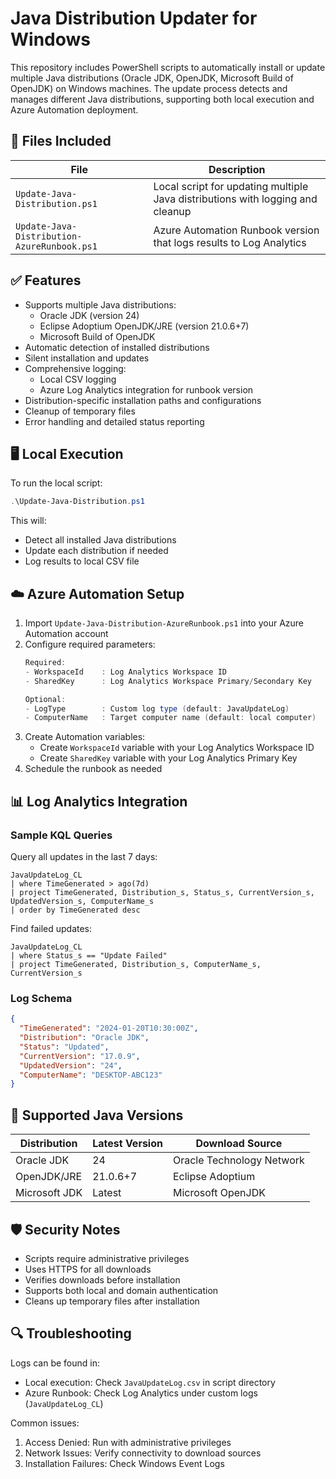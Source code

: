 # Java Distribution Updater for Windows

This repository includes PowerShell scripts to automatically install or update multiple Java distributions (Oracle JDK, OpenJDK, Microsoft Build of OpenJDK) on Windows machines. The update process detects and manages different Java distributions, supporting both local execution and Azure Automation deployment.

## 📁 Files Included

| File | Description |
|------|-------------|
| `Update-Java-Distribution.ps1` | Local script for updating multiple Java distributions with logging and cleanup |
| `Update-Java-Distribution-AzureRunbook.ps1` | Azure Automation Runbook version that logs results to Log Analytics |

## ✅ Features

- Supports multiple Java distributions:
  - Oracle JDK (version 24)
  - Eclipse Adoptium OpenJDK/JRE (version 21.0.6+7)
  - Microsoft Build of OpenJDK
- Automatic detection of installed distributions
- Silent installation and updates
- Comprehensive logging:
  - Local CSV logging
  - Azure Log Analytics integration for runbook version
- Distribution-specific installation paths and configurations
- Cleanup of temporary files
- Error handling and detailed status reporting

## 🖥️ Local Execution

To run the local script:

```powershell
.\Update-Java-Distribution.ps1
```

This will:
- Detect all installed Java distributions
- Update each distribution if needed
- Log results to local CSV file

## ☁️ Azure Automation Setup

1. Import `Update-Java-Distribution-AzureRunbook.ps1` into your Azure Automation account
2. Configure required parameters:
   ```powershell
   Required:
   - WorkspaceId    : Log Analytics Workspace ID
   - SharedKey      : Log Analytics Workspace Primary/Secondary Key
   
   Optional:
   - LogType        : Custom log type (default: JavaUpdateLog)
   - ComputerName   : Target computer name (default: local computer)
   ```
3. Create Automation variables:
   - Create `WorkspaceId` variable with your Log Analytics Workspace ID
   - Create `SharedKey` variable with your Log Analytics Primary Key
4. Schedule the runbook as needed

## 📊 Log Analytics Integration

### Sample KQL Queries

Query all updates in the last 7 days:
```kusto
JavaUpdateLog_CL
| where TimeGenerated > ago(7d)
| project TimeGenerated, Distribution_s, Status_s, CurrentVersion_s, UpdatedVersion_s, ComputerName_s
| order by TimeGenerated desc
```

Find failed updates:
```kusto
JavaUpdateLog_CL
| where Status_s == "Update Failed"
| project TimeGenerated, Distribution_s, ComputerName_s, CurrentVersion_s
```

### Log Schema

```json
{
  "TimeGenerated": "2024-01-20T10:30:00Z",
  "Distribution": "Oracle JDK",
  "Status": "Updated",
  "CurrentVersion": "17.0.9",
  "UpdatedVersion": "24",
  "ComputerName": "DESKTOP-ABC123"
}
```

## 🔄 Supported Java Versions

| Distribution | Latest Version | Download Source |
|--------------|---------------|-----------------|
| Oracle JDK | 24 | Oracle Technology Network |
| OpenJDK/JRE | 21.0.6+7 | Eclipse Adoptium |
| Microsoft JDK | Latest | Microsoft OpenJDK |

## 🛡️ Security Notes

- Scripts require administrative privileges
- Uses HTTPS for all downloads
- Verifies downloads before installation
- Supports both local and domain authentication
- Cleans up temporary files after installation

## 🔍 Troubleshooting

Logs can be found in:
- Local execution: Check `JavaUpdateLog.csv` in script directory
- Azure Runbook: Check Log Analytics under custom logs (`JavaUpdateLog_CL`)

Common issues:
1. Access Denied: Run with administrative privileges
2. Network Issues: Verify connectivity to download sources
3. Installation Failures: Check Windows Event Logs


